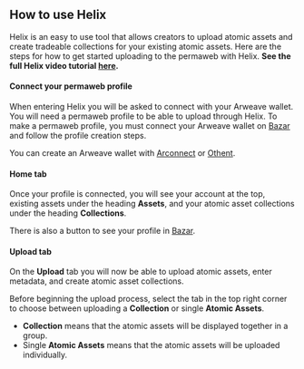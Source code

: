 ## How to use Helix

Helix is an easy to use tool that allows creators to upload atomic assets and create tradeable collections for your existing atomic assets. Here are the steps for how to get started uploading to the permaweb with Helix. **See the full Helix video tutorial [here](https://www.youtube.com/watch?v=bhLlFepA7LU&t=1s).**

#### Connect your permaweb profile

When entering Helix you will be asked to connect with your Arweave wallet. You will need a permaweb profile to be able to upload through Helix. To make a permaweb profile, you must connect your Arweave wallet on [Bazar](https://bazar.arweave.net/#/) and follow the profile creation steps.

You can create an Arweave wallet with [Arconnect](https://www.arconnect.io/) or [Othent](https://othent.io/).

#### Home tab

Once your profile is connected, you will see your account at the top, existing assets under the heading **Assets**, and your atomic asset collections under the heading **Collections**.

There is also a button to see your profile in [Bazar](https://bazar.arweave.net/#/).

#### Upload tab

On the **Upload** tab you will now be able to upload atomic assets, enter metadata, and create atomic asset collections.

Before beginning the upload process, select the tab in the top right corner to choose between uploading a **Collection** or single **Atomic Assets**.

- **Collection** means that the atomic assets will be displayed together in a group.
- Single **Atomic Assets** means that the atomic assets will be uploaded individually.
